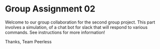 # Group Assignment 02

Welcome to our group collaboration for the second group project. This part involves a simulation, of a chat bot for slack that will respond to various commands. See instructions for more information!

Thanks,
Team Peerless  
